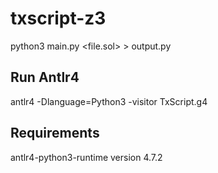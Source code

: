 # txscript-z3

python3 main.py <file.sol> <number of transitions> <number of agents> > output.py


## Run Antlr4

antlr4 -Dlanguage=Python3 -visitor TxScript.g4 

## Requirements
antlr4-python3-runtime version 4.7.2